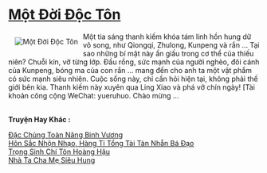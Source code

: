 <a href="https://truyentiki.com/mot-doi-doc-ton.31721/" title="Một Đời Độc Tôn"><h1>Một Đời Độc Tôn</h1></a><div style="display:table"><img align="right" style="float: left; padding: 10px;" src="https://truyentiki.com/a/img/str/src/31721.jpg" alt="Một Đời Độc Tôn">Một tia sáng thanh kiếm khóa tám linh hồn hung dữ vô song, như Qiongqi, Zhulong, Kunpeng và rắn ... Tại sao những bí mật này ẩn giấu trong cơ thể của thiếu niên? Chuỗi kín, vỡ từng lớp. Đầu rồng, sức mạnh của người nghèo, đôi cánh của Kunpeng, bóng ma của con rắn ... mang đến cho anh ta một vật phẩm có sức mạnh siêu nhiên. Cuộc sống này, chỉ cần hỏi hiện tại, không phải thế giới bên kia. Thanh kiếm này xuyên qua Ling Xiao và phá vỡ chín ngày! [Tài khoản công cộng WeChat: yueruhuo. Chào mừng ...</div><p><br><b>Truyện Hay Khác :</b></p><a href="https://truyentiki.com/dac-chung-toan-nang-binh-vuong.31720/" alt="Đặc Chủng Toàn Năng Binh Vương">Đặc Chủng Toàn Năng Binh Vương</a><br/><a href="https://github.com/nownovels/truyenhay/tree/master/truyenhay/30812/README.md" alt="Hôn Sắc Nhộn Nhạo, Hàng Tỉ Tổng Tài Tàn Nhẫn Bá Đạo">Hôn Sắc Nhộn Nhạo, Hàng Tỉ Tổng Tài Tàn Nhẫn Bá Đạo</a><br/><a href="https://github.com/nownovels/truyenhay/tree/master/truyenhay/30595/README.md" alt="Trọng Sinh Chí Tôn Hoàng Hậu">Trọng Sinh Chí Tôn Hoàng Hậu</a><br/><a href="https://github.com/nownovels/top500/tree/master/truyenhay/33540/" alt="Nhà Ta Cha Mẹ Siêu Hung">Nhà Ta Cha Mẹ Siêu Hung</a><br/>